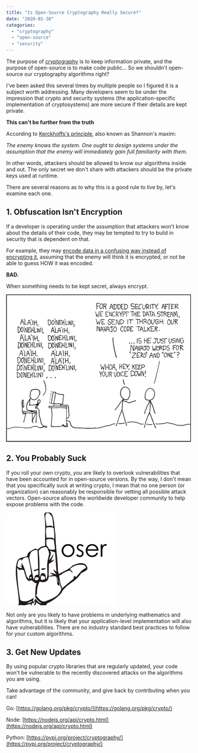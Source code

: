 ```yaml
---
title: "Is Open-Source Cryptography Really Secure?"
date: "2020-01-30"
categories: 
  - "cryptography"
  - "open-source"
  - "security"
---
```


The purpose of [cryptography](https://qvault.io/cryptography/what-is-cryptography/) is to keep information private, and the purpose of open-source is to make code public... So we shouldn't open-source our cryptography algorithms right?

I've been asked this several times by multiple people so I figured it is a subject worth addressing. Many developers seem to be under the impression that crypto and security systems (the application-specific implementation of cryptosystems) are more secure if their details are kept private.

**This can't be further from the truth**

According to [Kerckhoffs's principle](https://en.wikipedia.org/wiki/Kerckhoffs%27s_principle), also known as Shannon's maxim:

_The enemy knows the system. One ought to design systems under the assumption that the enemy will immediately gain full familiarity with them._

In other words, attackers should be allowed to know our algorithms inside and out. The only secret we don't share with attackers should be the private keys used at runtime.

There are several reasons as to why this is a good rule to live by, let's examine each one.

## 1\. Obfuscation Isn't Encryption

If a developer is operating under the assumption that attackers won't know about the details of their code, they may be tempted to try to build in security that is dependent on that.

For example, they may [encode data in a confusing way instead of encrypting it](https://qvault.io/2019/08/14/stop-with-the-obfuscation-encoding-and-encryption-are-not-the-same/), assuming that the enemy will think it is encrypted, or not be able to guess HOW it was encoded.

**BAD.**

When something needs to be kept secret, always encrypt.

![Navajo code comic](images/code_talkers.png)

## 2\. You Probably Suck

If you roll your own crypto, you are likely to overlook vulnerabilities that have been accounted for in open-source versions. By the way, I don't mean that you specifically suck at writing crypto, I mean that no one person (or organization) can reasonably be responsible for vetting all possible attack vectors. Open-source allows the worldwide developer community to help expose problems with the code.

![L is for loser](images/loser.png)

Not only are you likely to have problems in underlying mathematics and algorithms, but it is likely that your application-level implementation will also have vulnerabilities. There are no industry standard best practices to follow for your custom algorithms.

## 3\. Get New Updates

By using popular crypto libraries that are regularly updated, your code won't be vulnerable to the recently discovered attacks on the algorithms you are using.

Take advantage of the community, and give back by contributing when you can!

Go: [https://golang.org/pkg/crypto/](https://golang.org/pkg/crypto/)

Node: [https://nodejs.org/api/crypto.html](https://nodejs.org/api/crypto.html)

Python: [https://pypi.org/project/cryptography/](https://pypi.org/project/cryptography/)
